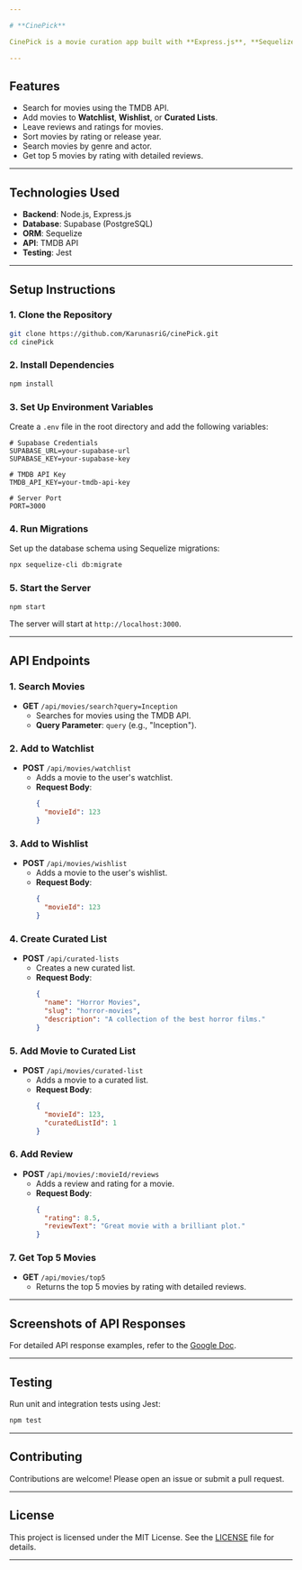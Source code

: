 ```yaml
---

# **CinePick**

CinePick is a movie curation app built with **Express.js**, **Sequelize**, and **Supabase**. It allows users to search for movies, add them to watchlists or wishlists, create curated lists, and leave reviews. The app uses the **TMDB API** for movie data and **Supabase** for data storage.

---
```


## **Features**
- Search for movies using the TMDB API.
- Add movies to **Watchlist**, **Wishlist**, or **Curated Lists**.
- Leave reviews and ratings for movies.
- Sort movies by rating or release year.
- Search movies by genre and actor.
- Get top 5 movies by rating with detailed reviews.

---

## **Technologies Used**
- **Backend**: Node.js, Express.js
- **Database**: Supabase (PostgreSQL)
- **ORM**: Sequelize
- **API**: TMDB API
- **Testing**: Jest

---

## **Setup Instructions**

### **1. Clone the Repository**
```bash
git clone https://github.com/KarunasriG/cinePick.git
cd cinePick
```

### **2. Install Dependencies**
```bash
npm install
```

### **3. Set Up Environment Variables**
Create a `.env` file in the root directory and add the following variables:
```env
# Supabase Credentials
SUPABASE_URL=your-supabase-url
SUPABASE_KEY=your-supabase-key

# TMDB API Key
TMDB_API_KEY=your-tmdb-api-key

# Server Port
PORT=3000
```

### **4. Run Migrations**
Set up the database schema using Sequelize migrations:
```bash
npx sequelize-cli db:migrate
```

### **5. Start the Server**
```bash
npm start
```

The server will start at `http://localhost:3000`.

---

## **API Endpoints**

### **1. Search Movies**
- **GET** `/api/movies/search?query=Inception`
  - Searches for movies using the TMDB API.
  - **Query Parameter**: `query` (e.g., "Inception").

### **2. Add to Watchlist**
- **POST** `/api/movies/watchlist`
  - Adds a movie to the user's watchlist.
  - **Request Body**:
    ```json
    {
      "movieId": 123
    }
    ```

### **3. Add to Wishlist**
- **POST** `/api/movies/wishlist`
  - Adds a movie to the user's wishlist.
  - **Request Body**:
    ```json
    {
      "movieId": 123
    }
    ```

### **4. Create Curated List**
- **POST** `/api/curated-lists`
  - Creates a new curated list.
  - **Request Body**:
    ```json
    {
      "name": "Horror Movies",
      "slug": "horror-movies",
      "description": "A collection of the best horror films."
    }
    ```

### **5. Add Movie to Curated List**
- **POST** `/api/movies/curated-list`
  - Adds a movie to a curated list.
  - **Request Body**:
    ```json
    {
      "movieId": 123,
      "curatedListId": 1
    }
    ```

### **6. Add Review**
- **POST** `/api/movies/:movieId/reviews`
  - Adds a review and rating for a movie.
  - **Request Body**:
    ```json
    {
      "rating": 8.5,
      "reviewText": "Great movie with a brilliant plot."
    }
    ```

### **7. Get Top 5 Movies**
- **GET** `/api/movies/top5`
  - Returns the top 5 movies by rating with detailed reviews.

---

## **Screenshots of API Responses**

For detailed API response examples, refer to the [Google Doc](https://docs.google.com/document/d/1FEJVkIXC3JT9cyTK1zFdRBoOw2HwnoJrdkzdlYzk9eU/edit?usp=sharing).

---

## **Testing**
Run unit and integration tests using Jest:
```bash
npm test
```

---

## **Contributing**
Contributions are welcome! Please open an issue or submit a pull request.

---

## **License**
This project is licensed under the MIT License. See the [LICENSE](LICENSE) file for details.

---
